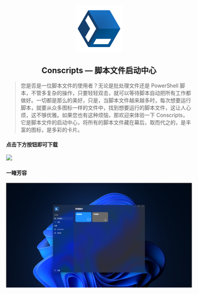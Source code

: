 # 


<p align="center">
    <img src="Conscripts/Assets/Conscripts_logo.png" alt="Hero image for Conscripts" height="128" width="128"/>
    <h2 align="center">Conscripts — 脚本文件启动中心</h4>
</p>

> 您是否是一位脚本文件的使用者？无论是批处理文件还是 PowerShell 脚本，不管多复杂的操作，只要轻轻双击，就可以等待脚本自动把所有工作都做好。一切都是那么的美好，只是，当脚本文件越来越多时，每次想要运行脚本，就要从众多图标一样的文件中，找到想要运行的脚本文件，这让人心烦，这不够优雅。如果您也有这种烦恼，那欢迎来体验一下 Conscripts，它是脚本文件的启动中心，将所有的脚本文件藏在幕后，取而代之的，是丰富的图标，是多彩的卡片。

#### 点击下方按钮即可下载

<a href="https://apps.microsoft.com/store/detail/9PPNDNTLQ86Q?launch=true&mode=full">
	<img src="https://get.microsoft.com/images/zh-CN%20dark.svg"/>
</a>

#### 一睹芳容
![screenshot.png](Conscripts/Assets/screenshot1.png)